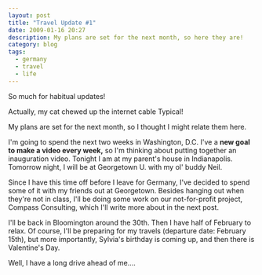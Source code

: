 ```yaml
---
layout: post
title: "Travel Update #1"
date: 2009-01-16 20:27
description: My plans are set for the next month, so here they are!
category: blog
tags:
  - germany
  - travel
  - life
---
```


So much for habitual updates!

Actually, my cat chewed up the internet cable Typical!

My plans are set for the next month, so I thought I might relate them here.

I'm going to spend the next two weeks in Washington, D.C. I've a **new goal to make a video every week,** so I'm thinking about putting together an inauguration video. Tonight I am at my parent's house in Indianapolis. Tomorrow night, I will be at Georgetown U. with my ol' buddy Neil.

Since I have this time off before I leave for Germany, I've decided to spend some of it with my friends out at Georgetown. Besides hanging out when they're not in class, I'll be doing some work on our not-for-profit project, Compass Consulting, which I'll write more about in the next post.

I'll be back in Bloomington around the 30th. Then I have half of February to relax. Of course, I'll be preparing for my travels (departure date: February 15th), but more importantly, Sylvia's birthday is coming up, and then there is Valentine's Day.

Well, I have a long drive ahead of me....